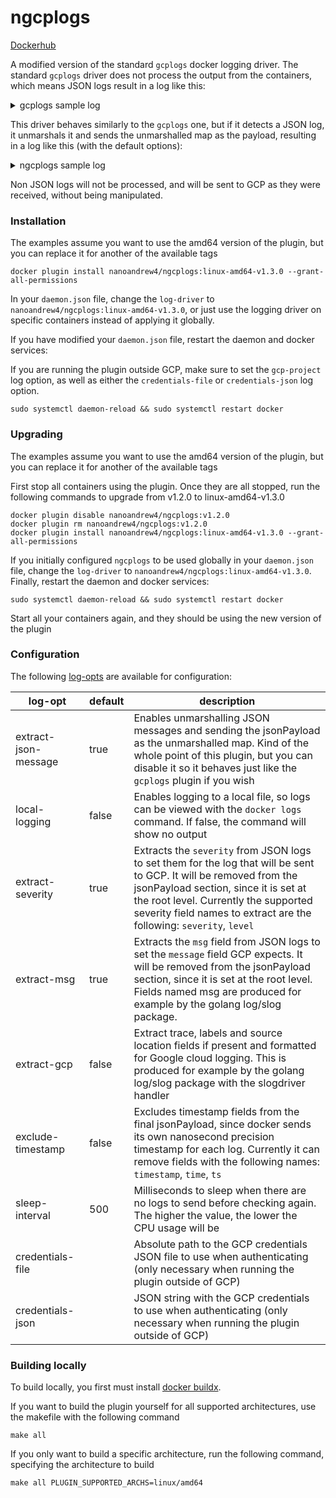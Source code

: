 # ngcplogs

[Dockerhub](https://hub.docker.com/repository/docker/nanoandrew4/ngcplogs/general)

A modified version of the standard `gcplogs` docker logging driver. The standard `gcplogs` driver does not process the
output from the containers, which means JSON logs result in a log like this:

<details>
  <summary>gcplogs sample log</summary>

```json
{
  "insertId": "1x3kge4f3if919",
  "jsonPayload": {
    "instance": {
      "id": "5968118946548037465",
      "zone": "us-east1-b",
      "name": "gcp-vm"
    },
    "message": "{\"app\":\"sample-app\",\"level\":\"error\",\"msg\":\"Error authenticating user\",\"time\":\"2024-03-14T13:27:42Z\"}",
    "container": {
      "imageId": "sha256:360b4beb988621daaa87572c42af11142a14ecc7c3a5b4cdf221d5d97b19acdc",
      "id": "32c7e2402ec77cf94121a52c9d284939038d0dff9952696a17b2fa6da74f47bb0",
      "imageName": "nanoandrew4/some-image",
      "name": "/sample-app",
      "created": "2023-09-07T23:01:22.718629265Z"
    }
  },
  "resource": {
    "type": "gce_instance",
    "labels": {
      "instance_id": "12345",
      "zone": "us-east1-b",
      "project_id": "someproject"
    }
  },
  "timestamp": "2024-03-14T13:27:42.033851150Z",
  "logName": "projects/someproject/logs/gcplogs-docker-driver",
  "receiveTimestamp": "2024-03-14T13:27:42.670937226Z"
}
```
</details>

This driver behaves similarly to the `gcplogs` one, but if it detects a JSON log, it unmarshals it and sends the unmarshalled map as the payload, resulting in a log like this (with the default options):

<details>
  <summary>ngcplogs sample log</summary>

```json
{
  "insertId": "yero77f8j919i9",
  "jsonPayload": {
    "message": "Updating at 2024-03-15 11:21:38.56773049 +0000 UTC m=+901.837891394\n",
    "app": "sample-app",
    "container": {
      "created": "2024-03-15T11:06:28.730214829Z",
      "id": "af2c42f7720c8dec812abc5d7cee903aaadf1cd04d87488f3ab1657b92977bc6",
      "name": "/sample-app",
      "imageId": "sha256:360b4beb988121df8587572c42af15102a14ecc7c3a5d4cdf221d5d67b29acdc",
      "imageName": "nanoandrew4/sample-app"
    },
    "instance": {
      "zone": "us-east1-b",
      "name": "gcp-vm",
      "id": "8319386972505717539"
    },
    "time": "2024-03-15T11:21:40Z"
  },
  "resource": {
    "type": "gce_instance",
    "labels": {
      "zone": "us-east1-b",
      "instance_id": "8390836155502727539",
      "project_id": "someproject"
    }
  },
  "timestamp": "2024-03-15T11:21:40.080322442Z",
  "severity": "INFO",
  "logName": "projects/someproject/logs/ngcplogs-docker-driver",
  "receiveTimestamp": "2024-03-15T11:21:44.099223634Z"
}
```

</details>

Non JSON logs will not be processed, and will be sent to GCP as they were received, without being manipulated.

### Installation

The examples assume you want to use the amd64 version of the plugin, but you can replace it for another of the available tags

```shell
docker plugin install nanoandrew4/ngcplogs:linux-amd64-v1.3.0 --grant-all-permissions
```

In your `daemon.json` file, change the `log-driver` to `nanoandrew4/ngcplogs:linux-amd64-v1.3.0`, or just use the logging driver
on specific containers instead of applying it globally.

If you have modified your `daemon.json` file, restart the daemon and docker services:

If you are running the plugin outside GCP, make sure to set the `gcp-project` log option, as well as either the `credentials-file` or `credentials-json` log option.

```shell
sudo systemctl daemon-reload && sudo systemctl restart docker
```

### Upgrading
The examples assume you want to use the amd64 version of the plugin, but you can replace it for another of the available tags

First stop all containers using the plugin. Once they are all stopped, run the following commands to upgrade from 
v1.2.0 to linux-amd64-v1.3.0

```shell
docker plugin disable nanoandrew4/ngcplogs:v1.2.0
docker plugin rm nanoandrew4/ngcplogs:v1.2.0
docker plugin install nanoandrew4/ngcplogs:linux-amd64-v1.3.0 --grant-all-permissions
```

If you initially configured `ngcplogs` to be used globally in your `daemon.json` file, change the `log-driver` to 
`nanoandrew4/ngcplogs:linux-amd64-v1.3.0`. Finally, restart the daemon and docker services:

```shell
sudo systemctl daemon-reload && sudo systemctl restart docker
```

Start all your containers again, and they should be using the new version of the plugin

### Configuration

The following [log-opts](https://docs.docker.com/config/containers/logging/configure/#configure-the-default-logging-driver) are available for configuration:

| log-opt              | default | description                                                                                                                                                                                                                                                                 |
|----------------------|---------|-----------------------------------------------------------------------------------------------------------------------------------------------------------------------------------------------------------------------------------------------------------------------------|
| extract-json-message | true    | Enables unmarshalling JSON messages and sending the jsonPayload as the unmarshalled map. Kind of the whole point of this plugin, but you can disable it so it behaves just like the `gcplogs` plugin if you wish                                                            |
| local-logging        | false   | Enables logging to a local file, so logs can be viewed with the `docker logs` command. If false, the command will show no output                                                                                                                                            |
| extract-severity     | true    | Extracts the `severity` from JSON logs to set them for the log that will be sent to GCP. It will be removed from the jsonPayload section, since it is set at the root level. Currently the supported severity field names to extract are the following: `severity`, `level` |
| extract-msg          | true    | Extracts the `msg` field from JSON logs to set the `message` field GCP expects. It will be removed from the jsonPayload section, since it is set at the root level. Fields named msg are produced for example by the golang log/slog package.                               |
| extract-gcp          | false   | Extract trace, labels and source location fields if present and formatted for Google cloud logging. This is produced for example by the golang log/slog package with the slogdriver handler |
| exclude-timestamp    | false   | Excludes timestamp fields from the final jsonPayload, since docker sends its own nanosecond precision timestamp for each log. Currently it can remove fields with the following names: `timestamp`, `time`, `ts`                                                            |
| sleep-interval       | 500     | Milliseconds to sleep when there are no logs to send before checking again. The higher the value, the lower the CPU usage will be                                                                                                                                           |
| credentials-file     |         | Absolute path to the GCP credentials JSON file to use when authenticating (only necessary when running the plugin outside of GCP)                                                                                                                                           |
| credentials-json     |         | JSON string with the GCP credentials to use when authenticating (only necessary when running the plugin outside of GCP)                                                                                                                                                     |

### Building locally

To build locally, you first must install [docker buildx](https://github.com/docker/buildx?tab=readme-ov-file#installing).

If you want to build the plugin yourself for all supported architectures, use the makefile with the following command
```shell
make all
```

If you only want to build a specific architecture, run the following command, specifying the architecture to build
```shell
make all PLUGIN_SUPPORTED_ARCHS=linux/amd64
```
